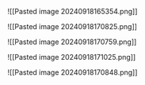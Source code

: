 ![[Pasted image 20240918165354.png]]



![[Pasted image 20240918170825.png]]


![[Pasted image 20240918170759.png]]

![[Pasted image 20240918171025.png]]

![[Pasted image 20240918170848.png]]



